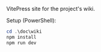 VitePress site for the project's wiki.

Setup (PowerShell):

```powershell
cd .\doc\wiki
npm install
npm run dev
```
